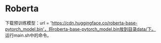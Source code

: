# Roberta
下载预训练模型：url = 'https://cdn.huggingface.co/roberta-base-pytorch_model.bin'，将roberta-base-pytorch_model.bin放到目录data/下。
运行main.sh中的命令。
